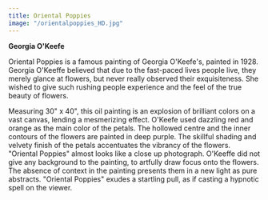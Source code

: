 ```yaml
---
title: Oriental Poppies
image: "/orientalpoppies_HD.jpg"
---
```


**Georgia O'Keefe**


Oriental Poppies is a famous painting of Georgia O'Keefe's, painted in 1928. Georgia O'Keeffe believed that due to the fast-paced lives people live, they merely glance at flowers, but never really observed their exquisiteness. She wished to give such rushing people experience and the feel of the true beauty of flowers.

Measuring 30" x 40", this oil painting is an explosion of brilliant colors on a vast canvas, lending a mesmerizing effect. O'Keefe used dazzling red and orange as the main color of the petals. The hollowed centre and the inner contours of the flowers are painted in deep purple. The skillful shading and velvety finish of the petals accentuates the vibrancy of the flowers. "Oriental Poppies" almost looks like a close up photograph. O'Keeffe did not give any background to the painting, to artfully draw focus onto the flowers. The absence of context in the painting presents them in a new light as pure abstracts. "Oriental Poppies" exudes a startling pull, as if casting a hypnotic spell on the viewer.